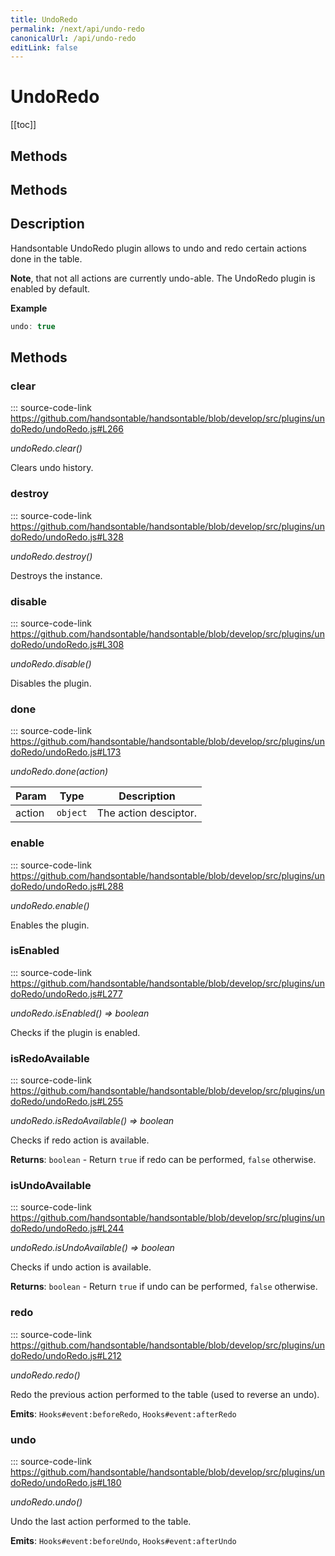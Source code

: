 ```yaml
---
title: UndoRedo
permalink: /next/api/undo-redo
canonicalUrl: /api/undo-redo
editLink: false
---
```


# UndoRedo

[[toc]]
## Methods
## Methods

## Description

Handsontable UndoRedo plugin allows to undo and redo certain actions done in the table.

__Note__, that not all actions are currently undo-able. The UndoRedo plugin is enabled by default.

**Example**  
```js
undo: true
```

## Methods

### clear
::: source-code-link https://github.com/handsontable/handsontable/blob/develop/src/plugins/undoRedo/undoRedo.js#L266


_undoRedo.clear()_

Clears undo history.



### destroy
::: source-code-link https://github.com/handsontable/handsontable/blob/develop/src/plugins/undoRedo/undoRedo.js#L328


_undoRedo.destroy()_

Destroys the instance.



### disable
::: source-code-link https://github.com/handsontable/handsontable/blob/develop/src/plugins/undoRedo/undoRedo.js#L308


_undoRedo.disable()_

Disables the plugin.



### done
::: source-code-link https://github.com/handsontable/handsontable/blob/develop/src/plugins/undoRedo/undoRedo.js#L173


_undoRedo.done(action)_


| Param | Type | Description |
| --- | --- | --- |
| action | `object` | The action desciptor. |



### enable
::: source-code-link https://github.com/handsontable/handsontable/blob/develop/src/plugins/undoRedo/undoRedo.js#L288


_undoRedo.enable()_

Enables the plugin.



### isEnabled
::: source-code-link https://github.com/handsontable/handsontable/blob/develop/src/plugins/undoRedo/undoRedo.js#L277


_undoRedo.isEnabled() ⇒ boolean_

Checks if the plugin is enabled.



### isRedoAvailable
::: source-code-link https://github.com/handsontable/handsontable/blob/develop/src/plugins/undoRedo/undoRedo.js#L255


_undoRedo.isRedoAvailable() ⇒ boolean_

Checks if redo action is available.


**Returns**: `boolean` - Return `true` if redo can be performed, `false` otherwise.  

### isUndoAvailable
::: source-code-link https://github.com/handsontable/handsontable/blob/develop/src/plugins/undoRedo/undoRedo.js#L244


_undoRedo.isUndoAvailable() ⇒ boolean_

Checks if undo action is available.


**Returns**: `boolean` - Return `true` if undo can be performed, `false` otherwise.  

### redo
::: source-code-link https://github.com/handsontable/handsontable/blob/develop/src/plugins/undoRedo/undoRedo.js#L212


_undoRedo.redo()_

Redo the previous action performed to the table (used to reverse an undo).

**Emits**: <code>Hooks#event:beforeRedo</code>, <code>Hooks#event:afterRedo</code>  


### undo
::: source-code-link https://github.com/handsontable/handsontable/blob/develop/src/plugins/undoRedo/undoRedo.js#L180


_undoRedo.undo()_

Undo the last action performed to the table.

**Emits**: <code>Hooks#event:beforeUndo</code>, <code>Hooks#event:afterUndo</code>  


